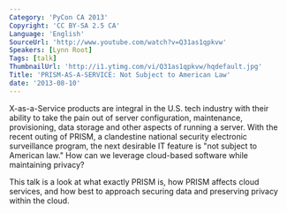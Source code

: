 ```yaml
---
Category: 'PyCon CA 2013'
Copyright: 'CC BY-SA 2.5 CA'
Language: 'English'
SourceUrl: 'http://www.youtube.com/watch?v=Q31as1qpkvw'
Speakers: [Lynn Root]
Tags: [talk]
ThumbnailUrl: 'http://i1.ytimg.com/vi/Q31as1qpkvw/hqdefault.jpg'
Title: 'PRISM-AS-A-SERVICE: Not Subject to American Law'
date: '2013-08-10'
---
```

X-as-a-Service products are integral in the U.S. tech industry with their ability to take the pain out of server configuration, maintenance, provisioning, data storage and other aspects of running a server. With the recent outing of PRISM, a clandestine national security electronic surveillance program, the next desirable IT feature is "not subject to American law." How can we leverage cloud-based software while maintaining privacy?

This talk is a look at what exactly PRISM is, how PRISM affects cloud services, and how best to approach securing data and preserving privacy within the cloud.